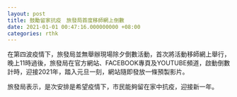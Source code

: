 ```yaml
---
layout: post
title: 鼓勵留家抗疫　旅發局首度移師網上倒數
date: 2021-01-01 00:47:16.000000000 +08:00
categories: rthk
---
```


在第四波疫情下，旅發局並無舉辦現場除夕倒數活動，首次將活動移師網上舉行，晚上11時過後，旅發局在官方網站、FACEBOOK專頁及YOUTUBE頻道，啟動倒數計時，迎接2021年，踏入元旦一刻，網站隨即發放一條預製影片。

旅發局表示，是次安排是希望疫情下，市民能夠留在家中抗疫，迎接新一年。

